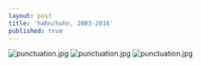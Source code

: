 ```yaml
---
layout: post
title: 'hahn/huhn, 2003-2016'
published: true
---
```


![punctuation.jpg]({{site.baseurl}}/assets/img/Postscript-III-V-Berlin-2016.jpg)
![punctuation.jpg]({{site.baseurl}}/assets/img/Postscript-III-V-Berlin-2016ii.jpg)
![punctuation.jpg]({{site.baseurl}}/assets/img/Postscript-V-Berlin-2016.jpg)
